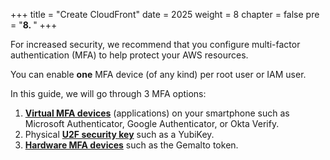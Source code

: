 +++
title = "Create CloudFront"
date = 2025
weight = 8
chapter = false
pre = "<b>8. </b>"
+++

For increased security, we recommend that you configure multi-factor authentication (MFA) to help protect your AWS resources.

You can enable **one** MFA device (of any kind) per root user or IAM user. 

In this guide, we will go through 3 MFA options:
1. [**Virtual MFA devices**](1-virtual-mfa-device) (applications) on your smartphone such as Microsoft Authenticator, Google Authenticator, or Okta Verify. 
2. Physical [**U2F security key**](2-u2f-security-key) such as a YubiKey.
3. [**Hardware MFA devices**](3-other-hardware-mfa-device) such as the Gemalto token.
